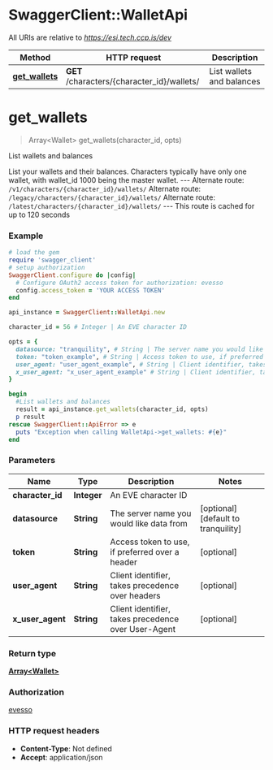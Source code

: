 # SwaggerClient::WalletApi

All URIs are relative to *https://esi.tech.ccp.is/dev*

Method | HTTP request | Description
------------- | ------------- | -------------
[**get_wallets**](WalletApi.md#get_wallets) | **GET** /characters/{character_id}/wallets/ | List wallets and balances


# **get_wallets**
> Array&lt;Wallet&gt; get_wallets(character_id, opts)

List wallets and balances

List your wallets and their balances. Characters typically have only one wallet, with wallet_id 1000 being the master wallet.  ---  Alternate route: `/v1/characters/{character_id}/wallets/`  Alternate route: `/legacy/characters/{character_id}/wallets/`  Alternate route: `/latest/characters/{character_id}/wallets/`   ---  This route is cached for up to 120 seconds

### Example
```ruby
# load the gem
require 'swagger_client'
# setup authorization
SwaggerClient.configure do |config|
  # Configure OAuth2 access token for authorization: evesso
  config.access_token = 'YOUR ACCESS TOKEN'
end

api_instance = SwaggerClient::WalletApi.new

character_id = 56 # Integer | An EVE character ID

opts = { 
  datasource: "tranquility", # String | The server name you would like data from
  token: "token_example", # String | Access token to use, if preferred over a header
  user_agent: "user_agent_example", # String | Client identifier, takes precedence over headers
  x_user_agent: "x_user_agent_example" # String | Client identifier, takes precedence over User-Agent
}

begin
  #List wallets and balances
  result = api_instance.get_wallets(character_id, opts)
  p result
rescue SwaggerClient::ApiError => e
  puts "Exception when calling WalletApi->get_wallets: #{e}"
end
```

### Parameters

Name | Type | Description  | Notes
------------- | ------------- | ------------- | -------------
 **character_id** | **Integer**| An EVE character ID | 
 **datasource** | **String**| The server name you would like data from | [optional] [default to tranquility]
 **token** | **String**| Access token to use, if preferred over a header | [optional] 
 **user_agent** | **String**| Client identifier, takes precedence over headers | [optional] 
 **x_user_agent** | **String**| Client identifier, takes precedence over User-Agent | [optional] 

### Return type

[**Array&lt;Wallet&gt;**](Wallet.md)

### Authorization

[evesso](../../new/README.md#evesso)

### HTTP request headers

 - **Content-Type**: Not defined
 - **Accept**: application/json



